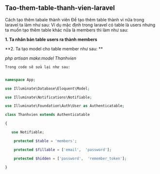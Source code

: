 ## Tao-them-table-thanh-vien-laravel
Cách tạo thêm tabale thành viên
Để tạo thêm table thành vi nữa trong laravel ta làm như sau: Ví dụ mặc định trong laravel có table là users nhưng ta muốn tạo thêm table khác nữa là members thì làm như sau:

**1. Ta nhân bản table users ra thành members**

**2. Ta tạo model cho table member như sau: **

*php artisan make:model Thanhvien* 

`Trong code sẽ sửa lại như sau:`


```PHP

namespace App;

use Illuminate\Database\Eloquent\Model;

use Illuminate\Notifications\Notifiable;

use Illuminate\Foundation\Auth\User as Authenticatable;

class Thanhvien extends Authenticatable

{

   use Notifiable;

    protected $table = 'members';

    protected $fillable = ['email',  'password'];

    protected $hidden = ['password',  'remember_token'];

}
```
